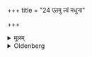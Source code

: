 +++
title = "24 एतमु त्यं मधुना"

+++

<details><summary>मूलम्</summary>

एतमु त्यं मधुना संयुतं यवमिति यवानाम् २४
</details>

<details><summary>Oldenberg</summary>

24. (At the sacrifice) of barley, 'This barley, mixed with honey' (ibid. 16).
</details>
